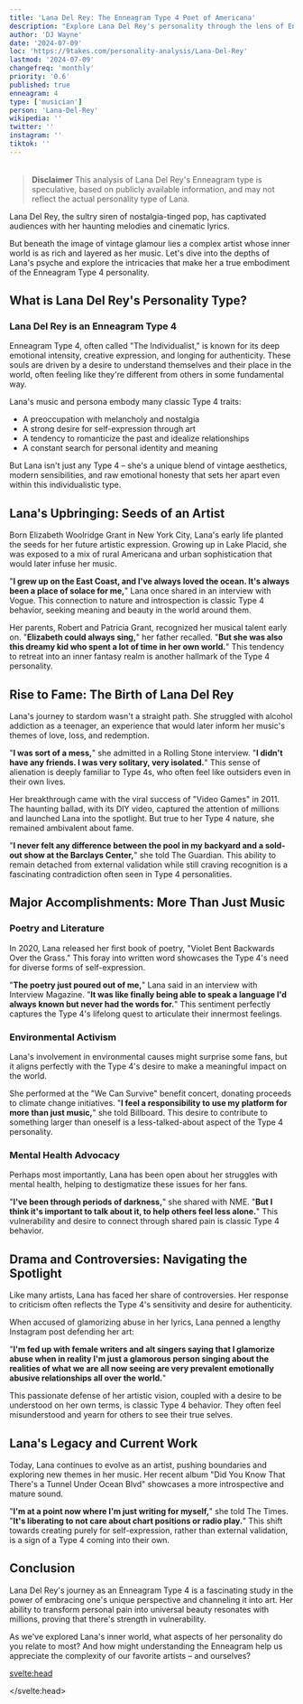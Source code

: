 ```yaml
---
title: 'Lana Del Rey: The Enneagram Type 4 Poet of Americana'
description: "Explore Lana Del Rey's personality through the lens of Enneagram Type 4. Discover her inner world of haunting melodies and vintage glamour."
author: 'DJ Wayne'
date: '2024-07-09'
loc: 'https://9takes.com/personality-analysis/Lana-Del-Rey'
lastmod: '2024-07-09'
changefreq: 'monthly'
priority: '0.6'
published: true
enneagram: 4
type: ['musician']
person: 'Lana-Del-Rey'
wikipedia: ''
twitter: ''
instagram: ''
tiktok: ''
---
```


<!-- // notes:  -->

<!-- https://www.youtube.com/shorts/bpO7DFOR-24 -->

<script>
	import  PopCard  from "$lib/components/atoms/PopCard.svelte";
</script>

<div
	style="display: flex;
    justify-content: center;
    margin: 1rem 0;
	"
>
	<PopCard
		image={`/types/4s/${'Lana-Del-Rey'}.webp`}
		showIcon={false}
		enneagramType="4"
		displayText="Lana Del Rey"
		subtext=""
	/>
</div>

> **Disclaimer** This analysis of Lana Del Rey's Enneagram type is speculative, based on publicly available information, and may not reflect the actual personality type of Lana.

<p class="firstLetter">Lana Del Rey, the sultry siren of nostalgia-tinged pop, has captivated audiences with her haunting melodies and cinematic lyrics.</p>

But beneath the image of vintage glamour lies a complex artist whose inner world is as rich and layered as her music. Let's dive into the depths of Lana's psyche and explore the intricacies that make her a true embodiment of the Enneagram Type 4 personality.

## What is Lana Del Rey's Personality Type?

### Lana Del Rey is an Enneagram Type 4

Enneagram Type 4, often called "The Individualist," is known for its deep emotional intensity, creative expression, and longing for authenticity. These souls are driven by a desire to understand themselves and their place in the world, often feeling like they're different from others in some fundamental way.

Lana's music and persona embody many classic Type 4 traits:

- A preoccupation with melancholy and nostalgia
- A strong desire for self-expression through art
- A tendency to romanticize the past and idealize relationships
- A constant search for personal identity and meaning

But Lana isn't just any Type 4 – she's a unique blend of vintage aesthetics, modern sensibilities, and raw emotional honesty that sets her apart even within this individualistic type.

## Lana's Upbringing: Seeds of an Artist

Born Elizabeth Woolridge Grant in New York City, Lana's early life planted the seeds for her future artistic expression. Growing up in Lake Placid, she was exposed to a mix of rural Americana and urban sophistication that would later infuse her music.

"**I grew up on the East Coast, and I've always loved the ocean. It's always been a place of solace for me,**" Lana once shared in an interview with Vogue. This connection to nature and introspection is classic Type 4 behavior, seeking meaning and beauty in the world around them.

Her parents, Robert and Patricia Grant, recognized her musical talent early on. "**Elizabeth could always sing,**" her father recalled. "**But she was also this dreamy kid who spent a lot of time in her own world.**" This tendency to retreat into an inner fantasy realm is another hallmark of the Type 4 personality.

## Rise to Fame: The Birth of Lana Del Rey

Lana's journey to stardom wasn't a straight path. She struggled with alcohol addiction as a teenager, an experience that would later inform her music's themes of love, loss, and redemption.

"**I was sort of a mess,**" she admitted in a Rolling Stone interview. "**I didn't have any friends. I was very solitary, very isolated.**" This sense of alienation is deeply familiar to Type 4s, who often feel like outsiders even in their own lives.

Her breakthrough came with the viral success of "Video Games" in 2011. The haunting ballad, with its DIY video, captured the attention of millions and launched Lana into the spotlight. But true to her Type 4 nature, she remained ambivalent about fame.

"**I never felt any difference between the pool in my backyard and a sold-out show at the Barclays Center,**" she told The Guardian. This ability to remain detached from external validation while still craving recognition is a fascinating contradiction often seen in Type 4 personalities.

## Major Accomplishments: More Than Just Music

### Poetry and Literature

In 2020, Lana released her first book of poetry, "Violet Bent Backwards Over the Grass." This foray into written word showcases the Type 4's need for diverse forms of self-expression.

"**The poetry just poured out of me,**" Lana said in an interview with Interview Magazine. "**It was like finally being able to speak a language I'd always known but never had the words for.**" This sentiment perfectly captures the Type 4's lifelong quest to articulate their innermost feelings.

### Environmental Activism

Lana's involvement in environmental causes might surprise some fans, but it aligns perfectly with the Type 4's desire to make a meaningful impact on the world.

She performed at the "We Can Survive" benefit concert, donating proceeds to climate change initiatives. "**I feel a responsibility to use my platform for more than just music,**" she told Billboard. This desire to contribute to something larger than oneself is a less-talked-about aspect of the Type 4 personality.

### Mental Health Advocacy

Perhaps most importantly, Lana has been open about her struggles with mental health, helping to destigmatize these issues for her fans.

"**I've been through periods of darkness,**" she shared with NME. "**But I think it's important to talk about it, to help others feel less alone.**" This vulnerability and desire to connect through shared pain is classic Type 4 behavior.

## Drama and Controversies: Navigating the Spotlight

Like many artists, Lana has faced her share of controversies. Her response to criticism often reflects the Type 4's sensitivity and desire for authenticity.

When accused of glamorizing abuse in her lyrics, Lana penned a lengthy Instagram post defending her art:

"**I'm fed up with female writers and alt singers saying that I glamorize abuse when in reality I'm just a glamorous person singing about the realities of what we are all now seeing are very prevalent emotionally abusive relationships all over the world.**"

This passionate defense of her artistic vision, coupled with a desire to be understood on her own terms, is classic Type 4 behavior. They often feel misunderstood and yearn for others to see their true selves.

## Lana's Legacy and Current Work

Today, Lana continues to evolve as an artist, pushing boundaries and exploring new themes in her music. Her recent album "Did You Know That There's a Tunnel Under Ocean Blvd" showcases a more introspective and mature sound.

"**I'm at a point now where I'm just writing for myself,**" she told The Times. "**It's liberating to not care about chart positions or radio play.**" This shift towards creating purely for self-expression, rather than external validation, is a sign of a Type 4 coming into their own.

## Conclusion

Lana Del Rey's journey as an Enneagram Type 4 is a fascinating study in the power of embracing one's unique perspective and channeling it into art. Her ability to transform personal pain into universal beauty resonates with millions, proving that there's strength in vulnerability.

As we've explored Lana's inner world, what aspects of her personality do you relate to most? And how might understanding the Enneagram help us appreciate the complexity of our favorite artists – and ourselves?

<svelte:head>

<script type="application/ld+json">
{
  "@context": "http://schema.org",
  "@graph": [
    {
      "@type": "Article",
      "articleBody": "Lana Del Rey, the sultry siren of nostalgia-tinged pop, has captivated audiences with her haunting melodies and cinematic lyrics. But beneath the carefully crafted image of vintage glamour lies a complex artist whose inner world is as rich and layered as her music. This article explores Lana Del Rey's personality from the perspective of the Enneagram Type 4, delving into her upbringing, rise to fame, major accomplishments, and how she has navigated challenges and controversies.",
      "author": {
        "@type": "Person",
        "name": "DJ Wayne",
        "sameAs": ["https://www.instagram.com/djwayne3/", "https://www.youtube.com/@djwayne3", "https://www.linkedin.com/in/davidtwayne/", "https://twitter.com/djwayne3"]
      },
      "dateModified": "2024-07-09",
      "datePublished": "2024-07-09",
      "description": "This blog post examines Lana Del Rey's personality through the lens of the Enneagram Type 4, exploring her upbringing, rise to fame, major accomplishments, and how she has handled challenges and controversies.",
      "headline": "The Poet of Americana: Unveiling Lana Del Rey's Enneagram Type 4 Personality",
      "image": {
        "@type": "ImageObject",
        "height": 900,
        "url": "https://9takes.com/types/4s/Lana-Del-Rey.webp",
        "width": 900
      },
      "mainEntityOfPage": {
        "@id": "https://9takes.com/personality-analysis/Lana-Del-Rey",
        "@type": "WebPage"
      },
      "mentions": {
        "@type": "Person",
        "name": "Lana Del Rey",
        "sameAs": [
          "https://en.wikipedia.org/wiki/Lana_Del_Rey",
          "https://www.imdb.com/name/nm5577838/",
          "https://twitter.com/LanaDelRey"
        ]
      },
      "publisher": {
        "@type": "Organization",
        "sameAs": ["https://www.instagram.com/9takesdotcom/", "https://twitter.com/9takesdotcom"],
        "logo": {
          "@type": "ImageObject",
          "url": "https://9takes.com/brand/darkRubix.png"
        },
        "name": "9takes"
      }
    },
    {
      "@type": "FAQPage",
      "mainEntity": [
        {
          "@type": "Question",
          "name": "What is Lana Del Rey's Enneagram type?",
          "acceptedAnswer": {
            "@type": "Answer",
            "text": "Lana Del Rey is an Enneagram Type 4, also known as The Individualist or The Romantic. Type 4s are characterized by their deep emotional intensity, creative expression, and longing for authenticity."
          }
        },
        {
          "@type": "Question",
          "name": "How did Lana Del Rey's upbringing shape her Enneagram Type 4 personality?",
          "acceptedAnswer": {
            "@type": "Answer",
            "text": "Growing up in Lake Placid, Lana was exposed to a mix of rural Americana and urban sophistication that would later infuse her music. This environment nurtured her introspective nature and connection to nature, both classic Type 4 traits."
          }
        },
        {
          "@type": "Question",
          "name": "What are some lesser-known facts about Lana Del Rey that reflect her Enneagram Type 4 traits?",
          "acceptedAnswer": {
            "@type": "Answer",
            "text": "Lana Del Rey is a trained metaphysical healer and has studied philosophy, focusing on metaphysics and 'God-science.' She's also a certified recreational pilot. These diverse interests reflect the Type 4's quest for deeper meaning and unique experiences."
          }
        },
        {
          "@type": "Question",
          "name": "How does Lana Del Rey approach her music career as an Enneagram Type 4?",
          "acceptedAnswer": {
            "@type": "Answer",
            "text": "As a Type 4, Lana approaches her music with deep emotional intensity and a focus on authenticity. Her lyrics often explore themes of melancholy, nostalgia, and idealized love, reflecting the Type 4's preoccupation with emotional depth and meaning."
          }
        },
        {
          "@type": "Question",
          "name": "How has Lana Del Rey handled controversies as an Enneagram Type 4?",
          "acceptedAnswer": {
            "@type": "Answer",
            "text": "When faced with controversy, such as accusations of glamorizing abuse in her lyrics, Lana responded with passionate defenses of her artistic vision. This reaction is typical of Type 4s, who deeply value being understood on their own terms and often feel misunderstood by others."
          }
        }
      ]
    }
  ]
}
</script>

</svelte:head>

<style lang="scss"></style>
